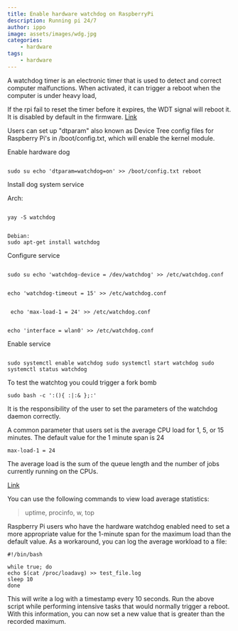 ```yaml
---
title: Enable hardware watchdog on RaspberryPi
description: Running pi 24/7
author: ippo
image: assets/images/wdg.jpg
categories:
    - hardware
tags:
    - hardware
---
```


A watchdog timer is an electronic timer that is used to detect and correct computer malfunctions. When activated, it can trigger a reboot when the computer is under heavy load, 

If the rpi fail to reset the timer before it expires, the WDT signal will reboot it.
 It is disabled by default in the firmware. [Link](https://github.com/raspberrypi/firmware/blob/f694bbe7c6f142e0c1a5033f0f6c15528fd6c98c/boot/overlays/README#L277)
 

Users can set up "dtparam" also known as Device Tree config files for Raspberry Pi's in /boot/config.txt, which will enable the kernel module.

Enable hardware dog

```

sudo su echo 'dtparam=watchdog=on' >> /boot/config.txt reboot 
```


Install dog system service

Arch:
```

yay -S watchdog
```


```

Debian:
sudo apt-get install watchdog 
```


Configure service

```

sudo su echo 'watchdog-device = /dev/watchdog' >> /etc/watchdog.conf 
```


```

echo 'watchdog-timeout = 15' >> /etc/watchdog.conf
```


```

 echo 'max-load-1 = 24' >> /etc/watchdog.conf
```

```
 
echo 'interface = wlan0' >> /etc/watchdog.conf 
```


Enable service

```

sudo systemctl enable watchdog sudo systemctl start watchdog sudo systemctl status watchdog 
```

To test the watchtog you could trigger a fork bomb 


`sudo bash -c ':(){ :|:& };:'`

It is the responsibility of the user to set the parameters of the watchdog daemon correctly.

A common parameter that users set is the average CPU load for 1, 5, or 15 minutes. The default value for the 1 minute span is 24

`max-load-1 = 24`

The average load is the sum of the queue length and the number of jobs currently running on the CPUs. 

[Link](https://linux.die.net/man/5/watchdog.conf)

You can use the following commands to view load average statistics:

> uptime, procinfo, w, top

Raspberry Pi users who have the hardware watchdog enabled need to set a more appropriate value for the 1-minute span for the maximum load than the default value. As a workaround, you can log the average workload to a file:

```
#!/bin/bash

while true; do
echo $(cat /proc/loadavg) >> test_file.log
sleep 10
done
```

This will write a log with a timestamp every 10 seconds. Run the above script while performing intensive tasks that would normally trigger a reboot. With this information, you can now set a new value that is greater than the recorded maximum.

